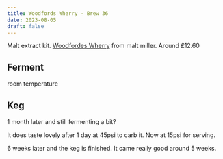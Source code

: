 ```yaml
---
title: Woodfords Wherry - Brew 36 
date: 2023-08-05
draft: false 
---
```

<!-- [![pot](/images/2023-06-06/3.jpg "treatment")](/images/2023-06-06/3.jpg) -->

<!-- [https://share.brewfather.app/36b9wFHyxgBxgw](https://share.brewfather.app/36b9wFHyxgBxgw) similar recipe that I am making. I'm going for 3.8% as it is hot weather and the beer is for a party. -->

Malt extract kit. [Woodfordes Wherry](https://www.themaltmiller.co.uk/product/woodfordes-wherry-bitter-beer-kit/?v=79cba1185463) from malt miller.  Around £12.60

## Ferment

room temperature

## Keg

1 month later and still fermenting a bit?

It does taste lovely after 1 day at 45psi to carb it. Now at 15psi for serving.

6 weeks later and the keg is finished. It came really good around 5 weeks.